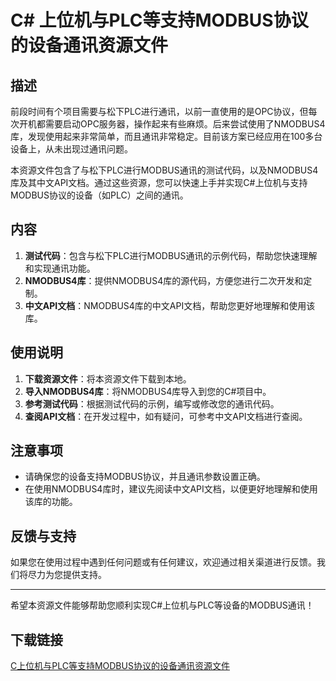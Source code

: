 # C# 上位机与PLC等支持MODBUS协议的设备通讯资源文件

## 描述

前段时间有个项目需要与松下PLC进行通讯，以前一直使用的是OPC协议，但每次开机都需要启动OPC服务器，操作起来有些麻烦。后来尝试使用了NMODBUS4库，发现使用起来非常简单，而且通讯非常稳定。目前该方案已经应用在100多台设备上，从未出现过通讯问题。

本资源文件包含了与松下PLC进行MODBUS通讯的测试代码，以及NMODBUS4库及其中文API文档。通过这些资源，您可以快速上手并实现C#上位机与支持MODBUS协议的设备（如PLC）之间的通讯。

## 内容

1. **测试代码**：包含与松下PLC进行MODBUS通讯的示例代码，帮助您快速理解和实现通讯功能。
2. **NMODBUS4库**：提供NMODBUS4库的源代码，方便您进行二次开发和定制。
3. **中文API文档**：NMODBUS4库的中文API文档，帮助您更好地理解和使用该库。

## 使用说明

1. **下载资源文件**：将本资源文件下载到本地。
2. **导入NMODBUS4库**：将NMODBUS4库导入到您的C#项目中。
3. **参考测试代码**：根据测试代码的示例，编写或修改您的通讯代码。
4. **查阅API文档**：在开发过程中，如有疑问，可参考中文API文档进行查阅。

## 注意事项

- 请确保您的设备支持MODBUS协议，并且通讯参数设置正确。
- 在使用NMODBUS4库时，建议先阅读中文API文档，以便更好地理解和使用该库的功能。

## 反馈与支持

如果您在使用过程中遇到任何问题或有任何建议，欢迎通过相关渠道进行反馈。我们将尽力为您提供支持。

---

希望本资源文件能够帮助您顺利实现C#上位机与PLC等设备的MODBUS通讯！

## 下载链接

[C上位机与PLC等支持MODBUS协议的设备通讯资源文件](https://pan.quark.cn/s/384029ff7df8)